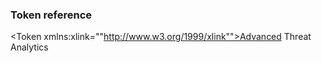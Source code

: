### Token reference
<Token xmlns:xlink=""http://www.w3.org/1999/xlink"">Advanced Threat Analytics </token>

